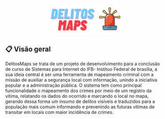 <p align="center">
  <img src="delitosmaps-logoo.png" width="227" alt="Logo DelitosMaps" />
</p>

## 📋 Visão geral
DelitosMaps se trata de um projeto de desenvolvimento para a conclusão de curso de Sistemas para Internet do IFB- Instituo Federal de brasília, a sua ideia central é ser uma ferramenta  de mapeamento criminal com a missão de auxiliar a segurança local com informação, unindo a iniciativa popular e a administração pública.
O sistema tem como principal funcionalidade o mapeamento dos crimes por meio de um registro da vítima, relatando os dados do ocorrido e marcando o local no mapa, gerando dessa forma um insumo de delitos visíveis e traduzidos para a população mais comum informando e prevenindo as futuras vítimas de transitar em locais com maior incidência de crimes.
